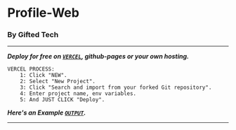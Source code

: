# Profile-Web
### By Gifted Tech ###

---

***Deploy for free on [`VERCEL`](https://vercel.com/login), github-pages or your own hosting.***

```
VERCEL PROCESS:
    1: Click "NEW".
    2: Select "New Project".
    3: Click "Search and import from your forked Git repository".
    4: Enter project name, env variables.
    5: And JUST CLICK "Deploy". 
```
***Here's an Example [`OUTPUT`](https://mouricedevs.github.io/Html-CSS-and-Js/profile-links/profile-web).***

---
